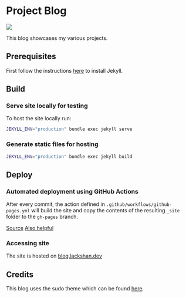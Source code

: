 # Project Blog
![](https://github.com/Lackshan/blog/workflows/Build%20and%20deploy%20Jekyll%20site%20to%20GitHub%20Pages/badge.svg)

This blog showcases my various projects.

## Prerequisites
First follow the instructions [here](https://jekyllrb.com/docs/installation/) to install Jekyll.

## Build
### Serve site locally for testing
To host the site locally run:
```bash
JEKYLL_ENV="production" bundle exec jekyll serve
```

### Generate static files for hosting
```bash
JEKYLL_ENV="production" bundle exec jekyll build
```
## Deploy
### Automated deployment using GitHub Actions
After every commit, the action defined in ```.github/workflows/github-pages.yml``` will build the site and copy the contents of the resulting ```_site``` folder to the ```gh-pages``` branch.

[Source](https://jekyllrb.com/docs/continuous-integration/github-actions/)
[Also helpful](https://github.com/MichaelCurrin/jekyll-actions-quickstart)

### Accessing site
The site is hosted on [blog.lackshan.dev](https://blog.lackshan.dev)

## Credits
This blog uses the sudo theme which can be found [here](https://github.com/oneohthree/sudo-jekyll).
